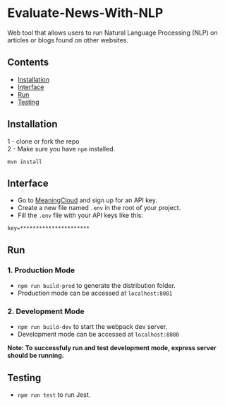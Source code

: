 # Evaluate-News-With-NLP
Web tool that allows users to run Natural Language Processing (NLP) on articles or blogs found on other websites.

## Contents

- [Installation](#installation)
- [Interface](#interface)
- [Run](#run)
- [Testing](#testing)

## Installation
1 - clone or fork the repo <br />
2 - Make sure you have `npm` installed.
```
mvn install
```
## Interface
- Go to [MeaningCloud](https://learn.meaningcloud.com) and sign up for an API key. 
- Create a new  file named `.env` in the root of your project.
- Fill the `.env` file with your API keys like this:

```
key=**********************
```
## Run
### 1. Production Mode
- `npm run build-prod` to generate the distribution folder.
- Production mode can be accessed at `localhost:8081`

### 2. Development Mode
- `npm run build-dev` to start the webpack dev server.
- Development mode can be accessed at `localhost:8080`

**Note: To successfuly run and test development mode, express server should be running.**

## Testing
- `npm run test` to run Jest.
